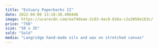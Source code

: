 ```yaml
---
title: "Estuary Paperbarks II"
date: 2022-04-09 13:18:38.496446
image: https://ucarecdn.com/ea74deae-2c63-4ac8-826a-c2a3050e1b3c/
price: "750"
size: "50 x 35"
sold: "Sold"
media: "Langridge hand-made oils and wax on stretched canvas"
---
```



